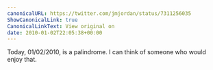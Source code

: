 ```yaml
---
canonicalURL: https://twitter.com/jmjordan/status/7311256035
ShowCanonicalLink: true
CanonicalLinkText: View original on
date: 2010-01-02T22:05:38+00:00
---
```

Today, 01/02/2010, is a palindrome. I can think of someone who would enjoy that.